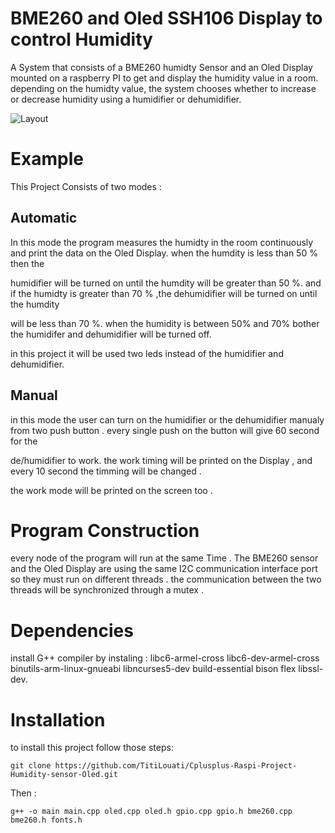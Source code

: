 # BME260 and Oled SSH106 Display to control Humidity 

A System that consists of a BME260 humidty Sensor and an Oled Display mounted on a raspberry PI to get and display the humidity value in a room.
depending on the humidty value, the system chooses whether to increase or decrease humidity using a humidifier or dehumidifier.


![Layout](https://github.com/TitiLouati/Cplusplus-Raspi-Project-Humidity-sensor-Oled/blob/main/Humidity-Sensor-OledDisplay/BME260Oled.jpeg)

# Example 

This Project Consists of two modes : 

## Automatic 

In this mode the program measures the humidty in the room continuously and print the data on the Oled Display. when the humdity is less than 50 % then the

humidifier will be turned on until the humdity will be greater than 50 %. and if the humidty is greater than 70 % ,the dehumidifier will be turned on until the humdity 

will be less than 70 %. when the humidity is between 50% and 70% bother the humidifer and dehumidifier will be turned off.

in this project it will be used two leds instead of the humidifier and dehumidifier. 

## Manual 

in this mode the user can turn on the humidifier or the dehumidifier manualy from two push button . every single push on the button will give 60 second for the 

de/humidifier to work. the work timing will be printed on the Display , and every 10 second the  timming will be changed . 

the work mode will be printed on the screen too . 

# Program Construction

every node of the program will run at the same Time . The BME260 sensor and the Oled Display are using the same I2C communication interface port so they must run on different threads . the communication between the two threads will be synchronized through a mutex .

# Dependencies

install G++ compiler by instaling : libc6-armel-cross libc6-dev-armel-cross binutils-arm-linux-gnueabi libncurses5-dev build-essential bison flex libssl-dev. 

# Installation 

to install this project follow those steps: 


```
git clone https://github.com/TitiLouati/Cplusplus-Raspi-Project-Humidity-sensor-Oled.git

```
Then : 


```
g++ -o main main.cpp oled.cpp oled.h gpio.cpp gpio.h bme260.cpp bme260.h fonts.h

```
